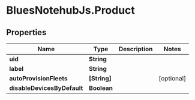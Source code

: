 # BluesNotehubJs.Product

## Properties

Name | Type | Description | Notes
------------ | ------------- | ------------- | -------------
**uid** | **String** |  | 
**label** | **String** |  | 
**autoProvisionFleets** | **[String]** |  | [optional] 
**disableDevicesByDefault** | **Boolean** |  | 


